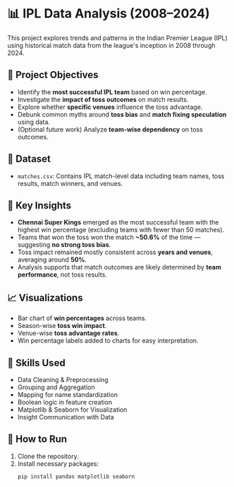 # 📊 IPL Data Analysis (2008–2024)

This project explores trends and patterns in the Indian Premier League (IPL) using historical match data from the league's inception in 2008 through 2024.

## 🏏 Project Objectives

- Identify the **most successful IPL team** based on win percentage.
- Investigate the **impact of toss outcomes** on match results.
- Explore whether **specific venues** influence the toss advantage.
- Debunk common myths around **toss bias** and **match fixing speculation** using data.
- (Optional future work) Analyze **team-wise dependency** on toss outcomes.

## 📁 Dataset

- `matches.csv`: Contains IPL match-level data including team names, toss results, match winners, and venues.

## 📌 Key Insights

- **Chennai Super Kings** emerged as the most successful team with the highest win percentage (excluding teams with fewer than 50 matches).
- Teams that won the toss won the match **~50.6%** of the time — suggesting **no strong toss bias**.
- Toss impact remained mostly consistent across **years and venues**, averaging around **50%**.
- Analysis supports that match outcomes are likely determined by **team performance**, not toss results.

## 📈 Visualizations

- Bar chart of **win percentages** across teams.
- Season-wise **toss win impact**.
- Venue-wise **toss advantage rates**.
- Win percentage labels added to charts for easy interpretation.

## 🧠 Skills Used

- Data Cleaning & Preprocessing
- Grouping and Aggregation
- Mapping for name standardization
- Boolean logic in feature creation
- Matplotlib & Seaborn for Visualization
- Insight Communication with Data

## 🚀 How to Run

1. Clone the repository.
2. Install necessary packages:
   ```bash
   pip install pandas matplotlib seaborn
